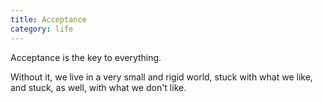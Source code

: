 ```yaml
---
title: Acceptance
category: life
---
```


Acceptance
is the key to everything.

Without it,
we live in a very small
and rigid world,
stuck with what we like,
and stuck, as well,
with what we don't like.
